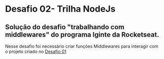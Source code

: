 # Desafio 02- Trilha NodeJs
## Solução do desafio "trabalhando com middlewares" do programa Iginte da Rocketseat.
Nesse desafio foi necessário criar funções Middlewares para interagir com o projeto criado no [Desafio 01](https://github.com/jpbarbosa44/Desafio01-Trilha-Nodejs)
